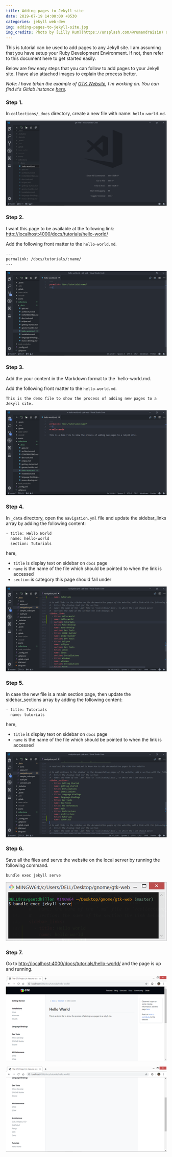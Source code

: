 ```yaml
---
title: Adding pages to Jekyll site
date: 2019-07-19 14:00:00 +0530
categories: jekyll web-dev
img: adding-pages-to-jekyll-site.jpg
img_credits: Photo by [Lilly Rum](https://unsplash.com/@rumandraisin) on [Unsplash](https://unsplash.com)
---
```


This is tutorial can be used to add pages to any Jekyll site. I am assuming that you have setup your Ruby Development Environment. If not, then refer to this document here to get started easily.

Below are few easy steps that you can follow to add pages to your Jekyll site. I have also attached images to explain the process better.

*Note: I have taken the example of [GTK Website][gtk-website], I'm working on. You can find it's Gitlab instance [here][gitlab-repo].*

### Step 1.
In `collections/_docs` directory, create a new file with name: `hello-world.md`.

![](/assets/img/blog/adding-pages-to-jekyll-site-screen-1.png)

### Step 2.
I want this page to be available at the following link: [http://localhost:4000/docs/tutorials/hello-world/](http://localhost:4000/docs/tutorials/hello-world/)

Add the following front matter to the `hello-world.md`.
```
---
permalink: /docs/tutorials/:name/
---
```

![](/assets/img/blog/adding-pages-to-jekyll-site-screen-2.png)

### Step 3.
Add the your content in the Markdown format to the `hello-world.md.

Add the following front matter to the `hello-world.md`.
```
This is the demo file to show the process of adding new pages to a Jekyll site.
```

![](/assets/img/blog/adding-pages-to-jekyll-site-screen-3.png)

### Step 4.
In `_data` directory, open the `navigation.yml` file and update the sidebar_links array by adding the following content:
```
- title: Hello World
  name: hello-world
  section: Tutorials
```
here,
* `title` is display text on sidebar on `docs` page
* `name` is the name of the file which should be pointed to when the link is accessed
* `section` is category this page should fall under

![](/assets/img/blog/adding-pages-to-jekyll-site-screen-4.png)

### Step 5.
In case the new file is a main section page, then update the sidebar_sections array by adding the following content:
```
- title: Tutorials
  name: tutorials
```
here,
* `title` is display text on sidebar on `docs` page
* `name` is the name of the file which should be pointed to when the link is accessed

![](/assets/img/blog/adding-pages-to-jekyll-site-screen-5.png)

### Step 6.
Save all the files and serve the website on the local server by running the following command.
```
bundle exec jekyll serve
```

![](/assets/img/blog/adding-pages-to-jekyll-site-screen-6.png)

### Step 7.
Go to [http://localhost:4000/docs/tutorials/hello-world/](http://localhost:4000/docs/tutorials/hello-world/) and the page is up and running.

[gtk-website]: https://ravgeetdhillon.pages.gitlab.gnome.org/gtk-web/
[gitlab-repo]: https://gitlab.gnome.org/ravgeetdhillon/gtk-web

![](/assets/img/blog/adding-pages-to-jekyll-site-screen-7.png)

![](/assets/img/blog/adding-pages-to-jekyll-site-screen-8.png)
